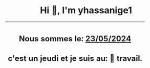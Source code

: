 <h1 align='center'>Hi 👋, I'm yhassanige1</h1>
<div align='center'>

|<h2 align='center'>Nous sommes le: <u>23/05/2024</u></h2><h2 align='center'>c'est un jeudi et je suis au: 🏢 travail.</h2>|
|---
</div>